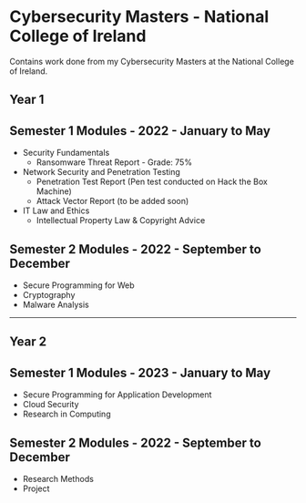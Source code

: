 # Cybersecurity Masters - National College of Ireland
Contains work done from my Cybersecurity Masters at the National College of Ireland.

## Year 1
## Semester 1 Modules - 2022 - January to May
- Security Fundamentals
    - Ransomware Threat Report - Grade: 75%
- Network Security and Penetration Testing
    - Penetration Test Report (Pen test conducted on Hack the Box Machine)
    - Attack Vector Report  (to be added soon)
- IT Law and Ethics
    - Intellectual Property Law & Copyright Advice

## Semester 2 Modules - 2022 - September to December
- Secure Programming for Web
- Cryptography
- Malware Analysis

***
## Year 2
## Semester 1 Modules - 2023 - January to May
- Secure Programming for Application Development
- Cloud Security
- Research in Computing

## Semester 2 Modules - 2022 - September to December
- Research Methods
- Project
